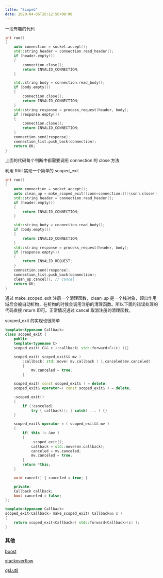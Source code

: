 ```yaml
---
title: "Scoped"
date: 2020-04-06T20:12:56+08:00
---
```


<!--more-->

一段有趣的代码

```c++
int run()
{
    auto connection = socket.accept();
    std::string header = connection.read_header();
    if (header.empty())
    {
        connection.close();
        return INVALID_CONNECTION;
    }

    std::string body = connection.read_body();
    if (body.empty())
    {
        connection.close();
        return INVALID_CONNECTION;
    }
    std::string response = process_request(header, body);
    if (response.empty())
    {
        connection.close();
        return INVALID_CONNECTION;
    }
    connection.send(response);
    connection_list.push_back(connection);
    return OK;
}

```



上面的代码每个判断中都需要调用 connection 的 close 方法



利用 RAII 实现一个简单的 scoped_exit

```c++
int run()
{
    auto connection = socket.accept();
    auto clean_up = make_scoped_exit([conn=connection;](){conn.close();});
    std::string header = connection.read_header();
    if (header.empty())
    {
        return INVALID_CONNECTION;
    }

    std::string body = connection.read_body();
    if (body.empty())
    {
        return INVALID_CONNECTION;
    }
    std::string response = process_request(header, body);
    if (response.empty())
    {
        return INVALID_REQUEST;
    }
    connection.send(response);
    connection_list.push_back(connection);
    clean_up.cancel(); // cancel
    return OK;
}

```



通过 make_scoped_exit 注册一个清理函数，clean_up 是一个栈对象，超出作用域后会被自动析构，在析构的时候会调用注册的清理函数。所以下面的错误处理的代码直接 return 即可。正常情况通过 cancel 取消注册的清理函数。



scoped_exit 的实现也很简单

```c++
template<typename Callback>
class scoped_exit {
    public:
    template<typename C>
    scoped_exit( C&& c ):callback( std::forward<C>(c) ){}

    scoped_exit( scoped_exit&& mv )
        :callback( std::move( mv.callback ) ),canceled(mv.canceled)
        {
            mv.canceled = true;
        }

    scoped_exit( const scoped_exit& ) = delete;
    scoped_exit& operator=( const scoped_exit& ) = delete;

    ~scoped_exit()
    {
        if (!canceled)
            try { callback(); } catch( ... ) {}
    }

    scoped_exit& operator = ( scoped_exit&& mv )
    {
        if( this != &mv )
        {
            ~scoped_exit();
            callback = std::move(mv.callback);
            canceled = mv.canceled;
            mv.canceled = true;
        }
        return *this;
    }

    void cancel() { canceled = true; }

    private:
    Callback callback;
    bool canceled = false;
};

template<typename Callback>
scoped_exit<Callback> make_scoped_exit( Callback&& c )
{
    return scoped_exit<Callback>( std::forward<Callback>(c) );
}


```



### 其他

[boost](https://theboostcpplibraries.com/boost.scopeexit)

[stackoverflow](https://stackoverflow.com/questions/3669833/c11-scope-exit-guard-a-good-idea)

[gsl.util](https://github.com/microsoft/GSL/blob/master/include/gsl/gsl_util)

